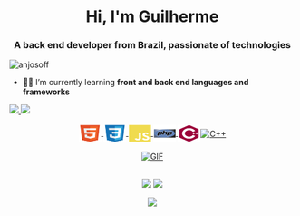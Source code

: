 <h1 align="center">Hi, I'm Guilherme</h1>
<h3 align="center">A back end developer from Brazil, passionate of technologies</h3>

<p align="left"> <img src="https://komarev.com/ghpvc/?username=anjosoff&label=Profile%20views&color=0e75b6&style=flat" alt="anjosoff" /> </p>

- 👨‍💻 I’m currently learning **front and back end languages and frameworks**
  
<div style="display: flex" align="center">
  <a href="https://github.com/anjosoff">
  <img height="180em" src="https://github-readme-stats.vercel.app/api?username=anjosoff&show_icons=true&theme=tokyonight&include_all_commits=true&count_private=true"/>
  <img height="180em" src="https://github-readme-stats.vercel.app/api/top-langs/?username=anjosff&layout=compact&langs_count=7&theme=tokyonight"/>
</div>
  
<div style="display: inline_block" align="center"><br>
  <img align="center" alt="HTML" height="30" width="40" src="https://raw.githubusercontent.com/devicons/devicon/master/icons/html5/html5-original.svg">
  <img align="center" alt="CSS" height="30" width="40" src="https://raw.githubusercontent.com/devicons/devicon/master/icons/css3/css3-original.svg">
  <img align="center" alt="Js" height="30" width="40" src="https://raw.githubusercontent.com/devicons/devicon/master/icons/javascript/javascript-plain.svg">
  <img align="center" alt="PHP" height="30" width="40" src="https://raw.githubusercontent.com/devicons/devicon/master/icons/php/php-original.svg">
  <img align="center" alt="C++" height="30" width="40" src="https://raw.githubusercontent.com/devicons/devicon/master/icons/cplusplus/cplusplus-plain.svg"><img align="center" alt="C++" height="30" width="40" src="https://img.shields.io/badge/PostgreSQL-316192?style=for-the-badge&logo=postgresql&logoColor=white.svg">
</div>
  <br>
    <div align="center">
      <img  height="30%" width="40% align="center" alt="GIF" src="https://media.giphy.com/media/iIqmM5tTjmpOB9mpbn/giphy.gif">
      </div>
<div style="display: inline_block" align="center"> <br>
  
  <a href="https://www.linkedin.com/in/anjosgui/" target="_blank"><img src="https://img.shields.io/badge/-LinkedIn-%230077B5?style=for-the-badge&logo=linkedin&logoColor=white" target="_blank"></a>
  <a href ="mailto:anjosgui12@gmail.com"><img src="https://img.shields.io/badge/-Gmail-%23333?style=for-the-badge&logo=gmail&logoColor=white" target="_blank"></a>
  
  <a href = "https://www.instagram.com/xnjosgui/"><img src="https://img.shields.io/badge/website-000000?style=for-the-badge&logo=About.me&logoColor=white" target="_blank"></a>
</div>
